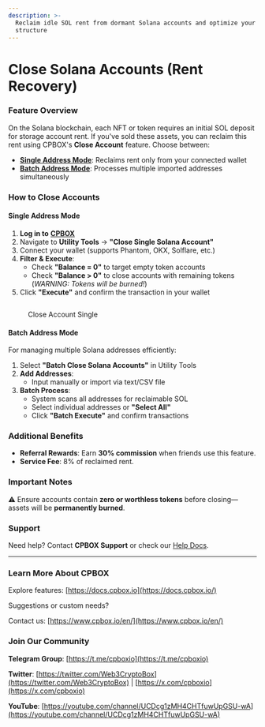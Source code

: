 ```yaml
---
description: >-
  Reclaim idle SOL rent from dormant Solana accounts and optimize your wallet
  structure
---
```


# Close Solana Accounts (Rent Recovery)

### **Feature Overview**

On the Solana blockchain, each NFT or token requires an initial SOL deposit for storage account rent. If you've sold these assets, you can reclaim this rent using CPBOX's **Close Account** feature. Choose between:

* [**Single Address Mode**](https://www.cpbox.io/en/solana/close-account): Reclaims rent only from your connected wallet
* [**Batch Address Mode**](https://www.cpbox.io/en/solana/batch/close-account): Processes multiple imported addresses simultaneously

### **How to Close Accounts**

#### **Single Address Mode**

1. **Log in to** [**CPBOX**](https://www.cpbox.io/)
2. Navigate to **Utility Tools** → **"Close Single Solana Account"**
3. Connect your wallet (supports Phantom, OKX, Solflare, etc.)
4. **Filter & Execute**:
   * Check **"Balance = 0"** to target empty token accounts
   * Check **"Balance > 0"** to close accounts with remaining tokens (_WARNING: Tokens will be burned!_)
5. Click **"Execute"** and confirm the transaction in your wallet



<figure><img src="https://www.cpbox.io/cpfiles/2024-06-07/d1tqq6b3nm1xq1ncbc.png" alt=""><figcaption><p>Close Account Single</p></figcaption></figure>

#### **Batch Address Mode**

For managing multiple Solana addresses efficiently:

1. Select **"Batch Close Solana Accounts"** in Utility Tools
2. **Add Addresses**:
   * Input manually or import via text/CSV file
3. **Batch Process**:
   * System scans all addresses for reclaimable SOL
   * Select individual addresses or **"Select All"**
   * Click **"Batch Execute"** and confirm transactions

### **Additional Benefits**

* **Referral Rewards**: Earn **30% commission** when friends use this feature.
* **Service Fee**: 8% of reclaimed rent.

### **Important Notes**

⚠️ Ensure accounts contain **zero or worthless tokens** before closing—assets will be **permanently burned**.

### **Support**

Need help? Contact **CPBOX Support** or check our [Help Docs](https://docs.cpbox.io/).

***

### **Learn More About CPBOX**

Explore features: [https://docs.cpbox.io](https://docs.cpbox.io/)

Suggestions or custom needs?

Contact us: [https://www.cpbox.io/en/](https://www.cpbox.io/en/)

### **Join Our Community**

**Telegram Group**: [https://t.me/cpboxio](https://t.me/cpboxio)

**Twitter**: [https://twitter.com/Web3CryptoBox](https://twitter.com/Web3CryptoBox) | [https://x.com/cpboxio](https://x.com/cpboxio)

**YouTube**: [https://youtube.com/channel/UCDcg1zMH4CHTfuwUpGSU-wA](https://youtube.com/channel/UCDcg1zMH4CHTfuwUpGSU-wA)
